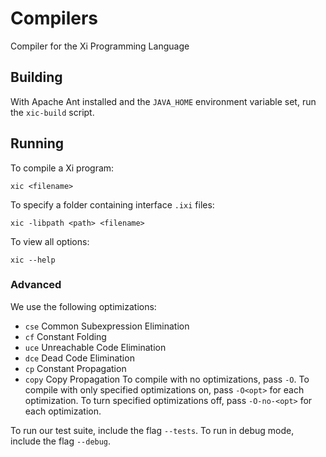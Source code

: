 # Compilers
Compiler for the Xi Programming Language

## Building
With Apache Ant installed and the `JAVA_HOME` environment variable set, run the
`xic-build` script.

## Running
To compile a Xi program:
```
xic <filename>
```
To specify a folder containing interface `.ixi` files:
```
xic -libpath <path> <filename>
```
To view all options:
```
xic --help
```


### Advanced
We use the following optimizations:
* `cse` Common Subexpression Elimination
* `cf` Constant Folding
* `uce` Unreachable Code Elimination
* `dce` Dead Code Elimination
* `cp` Constant Propagation
* `copy` Copy Propagation
To compile with no optimizations, pass `-O`. To compile with only specified
optimizations on, pass `-O<opt>` for each optimization. To turn specified
optimizations off, pass `-O-no-<opt>` for each optimization.

To run our test suite, include the flag `--tests`.
To run in debug mode, include the flag `--debug`.
